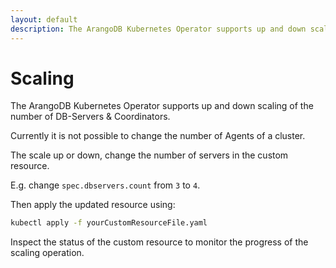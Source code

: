 ```yaml
---
layout: default
description: The ArangoDB Kubernetes Operator supports up and down scaling of the number of DB-Servers & Coordinators
---
```

# Scaling

The ArangoDB Kubernetes Operator supports up and down scaling of
the number of DB-Servers & Coordinators.

Currently it is not possible to change the number of
Agents of a cluster.

The scale up or down, change the number of servers in the custom
resource.

E.g. change `spec.dbservers.count` from `3` to `4`.

Then apply the updated resource using:

```bash
kubectl apply -f yourCustomResourceFile.yaml
```

Inspect the status of the custom resource to monitor
the progress of the scaling operation.
